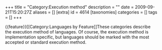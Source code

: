 +++
title = "Category:Execution method"
description = ""
date = 2009-09-21T15:20:27Z
aliases = []
[extra]
id = 4614
[taxonomies]
categories = []
tags = []
+++

{{feature}}[[Category:Languages by Feature]]These categories describe the execution method of languages. Of course, the execution method is implementation specific, but languages should be marked with the most accepted or standard execution method.
